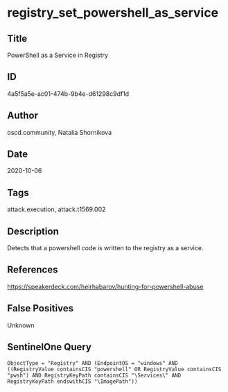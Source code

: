# registry_set_powershell_as_service

## Title
PowerShell as a Service in Registry

## ID
4a5f5a5e-ac01-474b-9b4e-d61298c9df1d

## Author
oscd.community, Natalia Shornikova

## Date
2020-10-06

## Tags
attack.execution, attack.t1569.002

## Description
Detects that a powershell code is written to the registry as a service.

## References
https://speakerdeck.com/heirhabarov/hunting-for-powershell-abuse

## False Positives
Unknown

## SentinelOne Query
```
ObjectType = "Registry" AND (EndpointOS = "windows" AND ((RegistryValue containsCIS "powershell" OR RegistryValue containsCIS "pwsh") AND RegistryKeyPath containsCIS "\Services\" AND RegistryKeyPath endswithCIS "\ImagePath"))

```